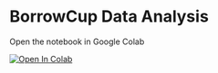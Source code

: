 # BorrowCup Data Analysis

Open the notebook in Google Colab

[![Open In Colab](https://colab.research.google.com/assets/colab-badge.svg)](https://colab.research.google.com/github/arihant-jain/BorrowCup-Data-Analysis/blob/master/notebooks/ReturnTimeHistogram.ipynb)
